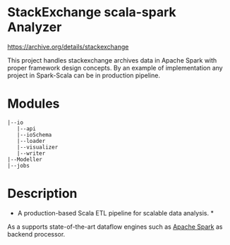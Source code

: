 # StackExchange scala-spark Analyzer

https://archive.org/details/stackexchange

This project handles stackexchange archives data in Apache Spark with proper framework design
concepts. By an example of implementation any project in Spark-Scala can be in production pipeline.


# Modules

    |--io
       |--api
       |--ioSchema
       |--loader
       |--visualizer
       |--writer
    |--Modeller
    |--jobs

# Description

* A production-based Scala ETL pipeline for scalable data analysis. *

As a supports state-of-the-art dataflow engines such as 
[Apache Spark](https://spark.apache.org/) as backend processor.